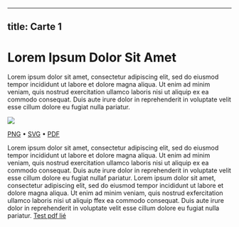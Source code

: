 
---
title: Carte 1
---

# Lorem Ipsum Dolor Sit Amet

Lorem ipsum dolor sit amet, consectetur adipiscing elit, sed do eiusmod tempor incididunt ut labore et dolore magna aliqua. Ut enim ad minim veniam, quis nostrud exercitation ullamco laboris nisi ut aliquip ex ea commodo consequat. Duis aute irure dolor in reprehenderit in voluptate velit esse cillum dolore eu fugiat nulla pariatur. 


![](https://media.paxpar.tech/ludi/card_1_recto.png)

[PNG](https://media.paxpar.tech/ludi/card_1_recto.png) • [SVG](https://media.paxpar.tech/ludi/card_1_recto.svg) • [PDF](https://media.paxpar.tech/ludi/card_1_recto.pdf)

Lorem ipsum dolor sit amet, consectetur adipiscing elit, sed do eiusmod tempor incididunt ut labore et dolore magna aliqua. Ut enim ad minim veniam, quis nostrud exercitation ullamco laboris nisi ut aliquip ex ea commodo consequat. Duis aute irure dolor in reprehenderit in voluptate velit esse cillum dolore eu fugiat nullaf pariatur. Lorem ipsum dolor sit amet, consectetur adipiscing elit, sed do eiusmod tempor incididunt ut labore et dolore magna aliqua. Ut enim ad minim veniam, quis nostrud exfercitation ullamco laboris nisi ut aliquip ffex ea commodo consequat. Duis aute irure dolor in reprehenderit in voluptate velit esse cillum dolore eu fugiat nulla pariatur. [Test pdf lié](/pdf/test.pdf)


